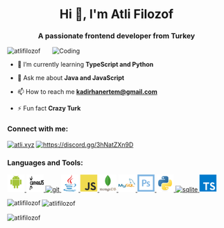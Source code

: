 <h1 align="center">Hi 👋, I'm Atli Filozof</h1>
<h3 align="center">A passionate frontend developer from Turkey</h3>
<img align="right" alt="Coding" width="400" src="https://media3.giphy.com/media/26tn33aiTi1jkl6H6/giphy.gif?cid=ecf05e47jj3nibav27kgfwtitxpyoqi9s28jg588ah6ng6np&rid=giphy.gif&ct=g">

<p align="left"> <img src="https://komarev.com/ghpvc/?username=atlifilozof&label=Profile%20views&color=0e75b6&style=flat" alt="atlifilozof" /> </p>

- 🌱 I’m currently learning **TypeScript and Python**

- 💬 Ask me about **Java and JavaScript**

- 📫 How to reach me **kadirhanertem@gmail.com**

- ⚡ Fun fact **Crazy Turk**

<h3 align="left">Connect with me:</h3>
<p align="left">
<a href="https://instagram.com/atli.xyz" target="blank"><img align="center" src="https://raw.githubusercontent.com/rahuldkjain/github-profile-readme-generator/master/src/images/icons/Social/instagram.svg" alt="atli.xyz" height="30" width="40" /></a>
<a href="https://discord.gg/https://discord.gg/3hNatZXn9D" target="blank"><img align="center" src="https://raw.githubusercontent.com/rahuldkjain/github-profile-readme-generator/master/src/images/icons/Social/discord.svg" alt="https://discord.gg/3hNatZXn9D" height="30" width="40" /></a>
</p>

<h3 align="left">Languages and Tools:</h3>
<p align="left"> <a href="https://developer.android.com" target="_blank" rel="noreferrer"> <img src="https://raw.githubusercontent.com/devicons/devicon/master/icons/android/android-original-wordmark.svg" alt="android" width="40" height="40"/> </a> <a href="https://canvasjs.com" target="_blank" rel="noreferrer"> <img src="https://raw.githubusercontent.com/Hardik0307/Hardik0307/master/assets/canvasjs-charts.svg" alt="canvasjs" width="40" height="40"/> </a> <a href="https://git-scm.com/" target="_blank" rel="noreferrer"> <img src="https://www.vectorlogo.zone/logos/git-scm/git-scm-icon.svg" alt="git" width="40" height="40"/> </a> <a href="https://www.java.com" target="_blank" rel="noreferrer"> <img src="https://raw.githubusercontent.com/devicons/devicon/master/icons/java/java-original.svg" alt="java" width="40" height="40"/> </a> <a href="https://developer.mozilla.org/en-US/docs/Web/JavaScript" target="_blank" rel="noreferrer"> <img src="https://raw.githubusercontent.com/devicons/devicon/master/icons/javascript/javascript-original.svg" alt="javascript" width="40" height="40"/> </a> <a href="https://www.mongodb.com/" target="_blank" rel="noreferrer"> <img src="https://raw.githubusercontent.com/devicons/devicon/master/icons/mongodb/mongodb-original-wordmark.svg" alt="mongodb" width="40" height="40"/> </a> <a href="https://www.mysql.com/" target="_blank" rel="noreferrer"> <img src="https://raw.githubusercontent.com/devicons/devicon/master/icons/mysql/mysql-original-wordmark.svg" alt="mysql" width="40" height="40"/> </a> <a href="https://www.photoshop.com/en" target="_blank" rel="noreferrer"> <img src="https://raw.githubusercontent.com/devicons/devicon/master/icons/photoshop/photoshop-line.svg" alt="photoshop" width="40" height="40"/> </a> <a href="https://www.python.org" target="_blank" rel="noreferrer"> <img src="https://raw.githubusercontent.com/devicons/devicon/master/icons/python/python-original.svg" alt="python" width="40" height="40"/> </a> <a href="https://www.sqlite.org/" target="_blank" rel="noreferrer"> <img src="https://www.vectorlogo.zone/logos/sqlite/sqlite-icon.svg" alt="sqlite" width="40" height="40"/> </a> <a href="https://www.typescriptlang.org/" target="_blank" rel="noreferrer"> <img src="https://raw.githubusercontent.com/devicons/devicon/master/icons/typescript/typescript-original.svg" alt="typescript" width="40" height="40"/> </a> </p>

<p><img align="left" src="https://github-readme-stats.vercel.app/api/top-langs?username=atlifilozof&show_icons=true&locale=en&layout=compact" alt="atlifilozof" /></p>

<p>&nbsp;<img align="center" src="https://github-readme-stats.vercel.app/api?username=atlifilozof&show_icons=true&locale=en" alt="atlifilozof" /></p>

<p><img align="center" src="https://github-readme-streak-stats.herokuapp.com/?user=atlifilozof&" alt="atlifilozof" /></p>

